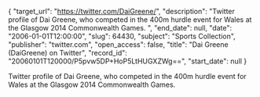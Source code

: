 {
  "target_url": "https://twitter.com/DaiGreene/", 
  "description": "Twitter profile of Dai Greene, who competed in the 400m hurdle event for Wales at the Glasgow 2014 Commonwealth Games. ", 
  "end_date": null, 
  "date": "2006-01-01T12:00:00", 
  "slug": 64430, 
  "subject": "Sports Collection", 
  "publisher": "twitter.com", 
  "open_access": false, 
  "title": "Dai Greene (DaiGreene) on Twitter", 
  "record_id": "20060101T120000/P5pvw5DP+HoP5LtHUGXZWg==", 
  "start_date": null
}

Twitter profile of Dai Greene, who competed in the 400m hurdle event for Wales at the Glasgow 2014 Commonwealth Games. 